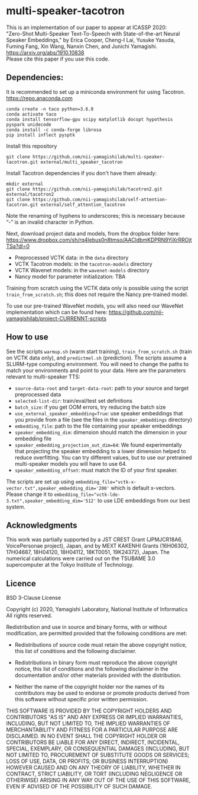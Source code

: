 # multi-speaker-tacotron

This is an implementation of our paper to appear at ICASSP 2020:  
"Zero-Shot Multi-Speaker Text-To-Speech with State-of-the-art Neural Speaker Embeddings," by Erica Cooper, Cheng-I Lai, Yusuke Yasuda, Fuming Fang, Xin Wang, Nanxin Chen, and Junichi Yamagishi.  
https://arxiv.org/abs/1910.10838  
Please cite this paper if you use this code.  

## Dependencies:  

It is recommended to set up a miniconda environment for using Tacotron.  https://repo.anaconda.com
```
conda create -n taco python=3.6.8
conda activate taco
conda install tensorflow-gpu scipy matplotlib docopt hypothesis pyspark unidecode
conda install -c conda-forge librosa
pip install inflect pysptk
```

Install this repository
```
git clone https://github.com/nii-yamagishilab/multi-speaker-tacotron.git external/multi_speaker_tacotron
```

Install Tacotron dependencies if you don't have them already:
```
mkdir external
git clone https://github.com/nii-yamagishilab/tacotron2.git external/tacotron2
git clone https://github.com/nii-yamagishilab/self-attention-tacotron.git external/self_attention_tacotron
```
Note the renaming of hyphens to underscores; this is necessary because “-” is an invalid character in Python.

Next, download project data and models, from the dropbox folder here: https://www.dropbox.com/sh/rq4lebus0n8tmso/AACldbmKDPRN9YiXrRROjtTSa?dl=0
 * Preprocessed VCTK data: in the `data` directory
 * VCTK Tacotron models: in the `tacotron-models` directory
 * VCTK Wavenet models: in the `wavenet-models` directory
 * Nancy model for parameter initialization: TBA

Training from scratch using the VCTK data only is possible using the script `train_from_scratch.sh`; this does not require the Nancy pre-trained model.

To use our pre-trained WaveNet models, you will also need our WaveNet implementation which can be found here:
https://github.com/nii-yamagishilab/project-CURRENNT-scripts

## How to use

See the scripts `warmup.sh` (warm start training), `train_from_scratch.sh` (train on VCTK data only), and `predictmel.sh` (prediction).  The scripts assume a SLURM-type computing environment.  You will need to change the paths to match your environments and point to your data.  Here are the parameters relevant to multi-speaker TTS:
 * `source-data-root` and `target-data-root`: path to your source and target preprocessed data
 * `selected-list-dir`: train/eval/test set definitions
 * `batch_size`: if you get OOM errors, try reducing the batch size
 * `use_external_speaker_embedding=True`: use speaker embeddings that you provide from a file (see the files in the `speaker_embeddings` directory)
 * `embedding_file`: path to the file containing your speaker embeddings
 * `speaker_embedding_dim`:  dimension should match the dimension in your embedding file <!-- TODO: deprecate this -->
 * `speaker_embedding_projection_out_dim=64`: We found experimentally that projecting the speaker embedding to a lower dimension helped to reduce overfitting.  You can try different values, but to use our pretrained multi-speaker models you will have to use 64.
 * `speaker_embedding_offset`: must match the ID of your first speaker.  <!-- TODO: deprecate this -->

The scripts are set up using `embedding_file="vctk-x-vector.txt",speaker_embedding_dim='200'` which is default x-vectors.  Please change it to `embedding_file="vctk-lde-3.txt",speaker_embedding_dim='512'` to use LDE embeddings from our best system.

<!-- num_speakers does not actually get used with external_embedding so TODO remove this from the scripts. -->

## Acknowledgments

This work was partially supported by a JST CREST Grant (JPMJCR18A6, VoicePersonae project), Japan, and by MEXT KAKENHI Grants (16H06302, 17H04687, 18H04120, 18H04112, 18KT0051, 19K24372), Japan. The numerical calculations were carried out on the TSUBAME 3.0 supercomputer at the Tokyo Institute of Technology.

## Licence

BSD 3-Clause License

Copyright (c) 2020, Yamagishi Laboratory, National Institute of Informatics All rights reserved.

Redistribution and use in source and binary forms, with or without modification, are permitted provided that the following conditions are met:

 * Redistributions of source code must retain the above copyright notice, this list of conditions and the following disclaimer.

 * Redistributions in binary form must reproduce the above copyright notice, this list of conditions and the following disclaimer in the documentation and/or other materials provided with the distribution.

 * Neither the name of the copyright holder nor the names of its contributors may be used to endorse or promote products derived from this software without specific prior written permission.

THIS SOFTWARE IS PROVIDED BY THE COPYRIGHT HOLDERS AND CONTRIBUTORS "AS IS" AND ANY EXPRESS OR IMPLIED WARRANTIES, INCLUDING, BUT NOT LIMITED TO, THE IMPLIED WARRANTIES OF MERCHANTABILITY AND FITNESS FOR A PARTICULAR PURPOSE ARE DISCLAIMED. IN NO EVENT SHALL THE COPYRIGHT HOLDER OR CONTRIBUTORS BE LIABLE FOR ANY DIRECT, INDIRECT, INCIDENTAL, SPECIAL, EXEMPLARY, OR CONSEQUENTIAL DAMAGES (INCLUDING, BUT NOT LIMITED TO, PROCUREMENT OF SUBSTITUTE GOODS OR SERVICES; LOSS OF USE, DATA, OR PROFITS; OR BUSINESS INTERRUPTION) HOWEVER CAUSED AND ON ANY THEORY OF LIABILITY, WHETHER IN CONTRACT, STRICT LIABILITY, OR TORT (INCLUDING NEGLIGENCE OR OTHERWISE) ARISING IN ANY WAY OUT OF THE USE OF THIS SOFTWARE, EVEN IF ADVISED OF THE POSSIBILITY OF SUCH DAMAGE.
